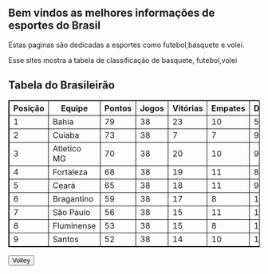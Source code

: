 <html>
  <head>
  	  <title> Esportes Bocadas </title>
  </head>
  <style>
table, th, td {
  border:1px solid black;
  <body>
</style>
    <h2> Bem vindos as melhores informações de esportes do Brasil </h2>
    <P> Estas paginas são dedicadas a esportes como futebol,basquete e volei.
    <p> Esse sites mostra a tabela de classificação de basquete, futebol,volei </p>
 <!DOCTYPE html>
<html>
 <head>
 <title>Tabela de Classificação de Esportes</title>
<style>
 <table> 
  font-family: arial, sans-serif;
  border-collapse: collapse;
  width: 90%;
}
td, th {
  border: 1px solid #dddddd;
  text-align: left;
  padding: 8px;
}

tr:nth-child(even) {
  background-color: #dddddd;
}
</style>
</head>
  <body>

 <h2>Tabela do Brasileirão</h2>

 <table>
  <tr>
    <th>Posição</th>
    <th>Equipe</th>
    <th>Pontos</th>
    <th>Jogos</th>
    <th>Vitórias</th>
    <th>Empates</th>
    <th>Derrotas</th>
 </tr>
  <tr>
    <td>1</td>
    <td> Bahia </td>
    <td> 79 </td>
    <td> 38 </td>
    <td> 23 </td>
    <td> 10 </td>
    <td> 5 </td>
  </tr>
    <tr>
    <td>2</td>
    <td> Cuiaba </td>
    <td> 73 </td>
    <td> 38 </td>
    <td> 7 </td>
    <td> 7 </td>
    <td> 9 </td>
  </tr>
    <tr>
    <td>3</td>
    <td> Atletico MG </td>
    <td> 70 </td>
    <td> 38 </td>
    <td> 20 </td>
    <td> 10 </td>
    <td> 9 </td>
  </tr>
    <tr>
    <td>4</td>
    <td> Fortaleza </td>
    <td> 68 </td>
    <td> 38 </td>
    <td> 19 </td>
    <td> 11 </td>
    <td> 8 </td>
  </tr>
    <tr>
    <td>5</td>
    <td> Ceará </td>
    <td> 65 </td>
    <td> 38 </td>
    <td> 18 </td>
    <td> 11 </td>
    <td> 9 </td>
  </tr>
    <tr>
    <td>6</td>
    <td> Bragantino </td>
    <td> 59 </td>
    <td> 38 </td>
    <td> 17 </td>
    <td> 8 </td>
    <td> 13 </td>
  </tr>
      <tr>
    <td>7</td>
    <td> São Paulo </td>
    <td> 56 </td>
    <td> 38 </td>
    <td> 15 </td>
    <td> 11 </td>
    <td> 12 </td>
  </tr>
      <tr>
    <td>8</td>
    <td> Fluminense </td>
    <td> 53 </td>
    <td> 38 </td>
    <td> 15 </td>
    <td> 8 </td>
    <td> 15 </td>
  </tr>
  <tr>
    <td> 9 </td>
    <td> Santos </td>
    <td> 52 </td>
    <td> 38 </td>
    <td> 14 </td>
    <td> 10 </td>
    <td> 14 </td>
  </tr>

</table> 
 </body>
</html>
  <!DOCTYPE html>
   <html>
 <head>
 </head>
   <body>

 <a href="file:///C:/Users/xtgus/OneDrive/Desktop/gmy/2%20Site.html">

 <button>Volley</button>

   </a>
   </body>
    </html>
